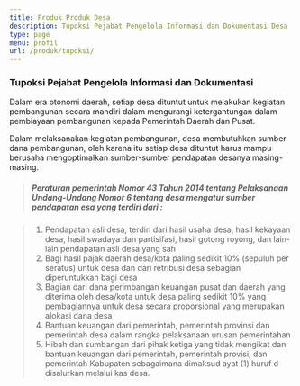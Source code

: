 ```yaml
---
title: Produk Produk Desa
description: Tupoksi Pejabat Pengelola Informasi dan Dokumentasi Desa
type: page
menu: profil
url: /produk/tupoksi/
---
```


### Tupoksi Pejabat Pengelola Informasi dan Dokumentasi

Dalam era otonomi daerah, setiap desa dituntut untuk melakukan kegiatan pembangunan secara mandiri dalam mengurangi ketergantungan dalam pembiayaan pembangunan kepada Pemerintah Daerah dan Pusat. 

Dalam melaksanakan kegiatan pembangunan, desa membutuhkan sumber dana pembangunan, oleh karena itu setiap desa dituntut harus mampu berusaha mengoptimalkan sumber-sumber pendapatan desanya masing-masing. 

> ##### *Peraturan pemerintah Nomor 43 Tahun 2014 tentang Pelaksanaan Undang-Undang Nomor 6 tentang desa mengatur sumber pendapatan esa yang terdiri dari :*

> 1. Pendapatan asli desa, terdiri dari hasil usaha desa, hasil kekayaan desa, hasil swadaya dan partisifasi, hasil gotong royong, dan lain-lain pendapatan asli desa yang sah
> 2. Bagi hasil pajak daerah desa/kota paling sedikit 10% (sepuluh per seratus) untuk desa dan dari retribusi desa sebagian diperuntukkan bagi desa
> 3. Bagian dari dana perimbangan keuangan pusat dan daerah yang diterima oleh desa/kota untuk desa paling sedikit 10% yang pembagiannya untuk desa secara proporsional yang merupakan alokasi dana desa
> 4. Bantuan keuangan dari pemerintah, pemerintah provinsi dan pemerintah desa dalam rangka pelaksanaan urusan pemerintahan
> 5. Hibah dan sumbangan dari pihak ketiga yang tidak mengikat dan bantuan keuangan dari pemerintah, pemerintah provisi, dan pemerintah Kabupaten sebagaimana dimaksud ayat (1) huruf d disalurkan melalui kas desa.